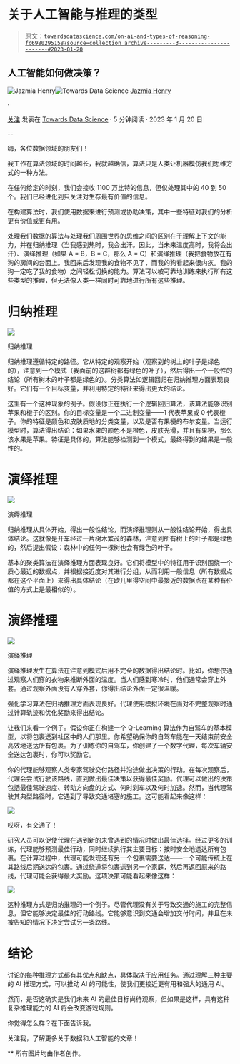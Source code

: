 # 关于人工智能与推理的类型

> 原文：[`towardsdatascience.com/on-ai-and-types-of-reasoning-fc6980295158?source=collection_archive---------3-----------------------#2023-01-20`](https://towardsdatascience.com/on-ai-and-types-of-reasoning-fc6980295158?source=collection_archive---------3-----------------------#2023-01-20)

## 人工智能如何做决策？

[](https://medium.com/@jazmia.henry?source=post_page-----fc6980295158--------------------------------)![Jazmia Henry](https://medium.com/@jazmia.henry?source=post_page-----fc6980295158--------------------------------)[](https://towardsdatascience.com/?source=post_page-----fc6980295158--------------------------------)![Towards Data Science](https://towardsdatascience.com/?source=post_page-----fc6980295158--------------------------------) [Jazmia Henry](https://medium.com/@jazmia.henry?source=post_page-----fc6980295158--------------------------------)

·

[关注](https://medium.com/m/signin?actionUrl=https%3A%2F%2Fmedium.com%2F_%2Fsubscribe%2Fuser%2F23c2e80e732a&operation=register&redirect=https%3A%2F%2Ftowardsdatascience.com%2Fon-ai-and-types-of-reasoning-fc6980295158&user=Jazmia+Henry&userId=23c2e80e732a&source=post_page-23c2e80e732a----fc6980295158---------------------post_header-----------) 发表在 [Towards Data Science](https://towardsdatascience.com/?source=post_page-----fc6980295158--------------------------------) · 5 分钟阅读 · 2023 年 1 月 20 日 [](https://medium.com/m/signin?actionUrl=https%3A%2F%2Fmedium.com%2F_%2Fvote%2Ftowards-data-science%2Ffc6980295158&operation=register&redirect=https%3A%2F%2Ftowardsdatascience.com%2Fon-ai-and-types-of-reasoning-fc6980295158&user=Jazmia+Henry&userId=23c2e80e732a&source=-----fc6980295158---------------------clap_footer-----------)

--

[](https://medium.com/m/signin?actionUrl=https%3A%2F%2Fmedium.com%2F_%2Fbookmark%2Fp%2Ffc6980295158&operation=register&redirect=https%3A%2F%2Ftowardsdatascience.com%2Fon-ai-and-types-of-reasoning-fc6980295158&source=-----fc6980295158---------------------bookmark_footer-----------)

嗨，各位数据领域的朋友们！

我工作在算法领域的时间越长，我就越确信，算法只是人类让机器模仿我们思维方式的一种方法。

在任何给定的时刻，我们会接收 1100 万比特的信息，但仅处理其中的 40 到 50 个。我们已经进化到只关注对生存最有价值的信息。

在构建算法时，我们使用数据来进行预测或协助决策，其中一些特征对我们的分析更有价值或更有用。

处理我们数据的算法与处理我们周围世界的思维之间的区别在于理解上下文的能力，并在归纳推理（当我感到热时，我会出汗。因此，当未来温度高时，我将会出汗）、演绎推理（如果 A = B，B = C，那么 A = C）和演绎推理（我把食物放在有狗的房间的台面上。我回来后发现我的食物不见了，而我的狗看起来很内疚。我的狗一定吃了我的食物）之间轻松切换的能力。算法可以被可靠地训练来执行所有这些类型的推理，但无法像人类一样同时可靠地进行所有这些推理。

# 归纳推理

![](img/78731ad89c521b520ec5c70ecc51a4e5.png)

归纳推理

归纳推理遵循特定的路径。它从特定的观察开始（观察到的树上的叶子是绿色的），注意到一个模式（我面前的这群树都有绿色的叶子），然后得出一个一般性的结论（所有树木的叶子都是绿色的）。分类算法如逻辑回归在归纳推理方面表现良好。它们有一个目标变量，并利用特定的特征来得出更大的结论。

这里有一个这种现象的例子。假设你正在执行一个逻辑回归算法，该算法能够识别苹果和橙子的区别。你的目标变量是一个二进制变量——1 代表苹果或 0 代表橙子。你的特征是颜色和皮肤质地的分类变量，以及是否有果梗的布尔变量。当运行模型时，算法得出结论：如果水果的颜色不是橙色，皮肤光滑，并且有果梗，那么该水果是苹果。特征是具体的，算法能够检测到一个模式，最终得到的结果是一般性的。

# 演绎推理

![](img/7053aa29dcfbe292cd5da4a43f87ed97.png)

演绎推理

归纳推理从具体开始，得出一般性结论，而演绎推理则从一般性结论开始，得出具体结论。这就像是开车经过一片树木繁茂的森林，注意到所有树上的叶子都是绿色的，然后提出假设：森林中的任何一棵树也会有绿色的叶子。

基本的聚类算法在演绎推理方面表现良好。它们将模型中的特征用于识别围绕一个质心最近的数据点，并根据接近度对其进行分组，从而利用一般信息（所有数据点都在这个平面上）来得出具体结论（在欧几里得空间中最接近的数据点在某种有价值的方式上是最相似的）。

# 演绎推理

![](img/d8f474f48a3a16d63911a7ad006d0ab9.png)

演绎推理

演绎推理发生在算法在注意到模式后用不完全的数据得出结论时。比如，你想仅通过观察人们穿的衣物来推断外面的温度。当人们感到寒冷时，他们通常会穿上外套。通过观察外面没有人穿外套，你得出结论外面一定很温暖。

强化学习算法在归纳推理方面表现良好。代理使用模拟环境在面对不完整观察时通过计算轨迹和优化奖励来得出结论。

让我们来看一个例子。假设你正在构建一个 Q-Learning 算法作为自驾车的基本模型，以将包裹送到社区中的人们那里。你希望确保你的自驾车能在一天结束前安全高效地送达所有包裹。为了训练你的自驾车，你创建了一个数字代理，每次车辆安全送达包裹时，你可以奖励它。

你的代理能够观察人类专家驾驶交付路径并沿途做出决策的行动。在每次观察后，代理会尝试行驶该路线，直到做出最佳决策以获得最佳奖励。代理可以做出的决策包括最佳驾驶速度、转动方向盘的方式、何时刹车以及何时加速。然而，当代理驾驶其典型路径时，它遇到了导致交通堵塞的施工。这可能看起来像这样：

![](img/bcd6b0f8c28364e1a64b33128e57453c.png)

哎呀，有交通了！

研究人员可以促使代理在遇到新的未曾遇到的情况时做出最佳选择。经过更多的训练，代理能够预测最佳行动，同时继续执行其主要目标：按时安全地送达所有包裹。在计算过程中，代理可能发现还有另一个包裹需要送达——一个可能传统上在其路线后期送达的包裹。通过绕道将包裹送到另一个家庭，然后再返回原来的路线，代理可能会获得最大奖励。这项决策可能看起来像这样：

![](img/e5d52104d75abdaad4c8321002f72c4f.png)

这种推理方式是归纳推理的一个例子。尽管代理没有关于导致交通的施工的完整信息，但它能够决定最佳的行动路线。它能够意识到交通会增加交付时间，并且在未被告知的情况下决定尝试另一条路线。

# **结论**

讨论的每种推理方式都有其优点和缺点，具体取决于应用任务。通过理解三种主要的 AI 推理方式，可以推动 AI 的可能性，使我们更接近更有用和强大的通用 AI。

然而，是否这确实是我们未来 AI 的最佳目标尚待观察，但如果是这样，具有这种复杂推理能力的 AI 将会改变游戏规则。

你觉得怎么样？在下面告诉我。

关注我，了解更多关于数据和人工智能的文章！

** 所有图片均由作者创作。
